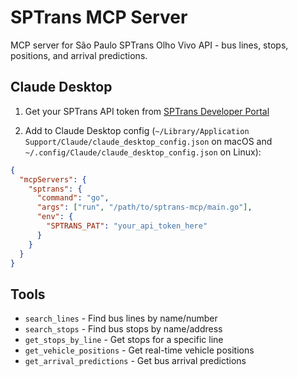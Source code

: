 # SPTrans MCP Server

MCP server for São Paulo SPTrans Olho Vivo API - bus lines, stops, positions, and arrival predictions.

## Claude Desktop

1. Get your SPTrans API token from [SPTrans Developer Portal](https://www.sptrans.com.br/desenvolvedores/)

2. Add to Claude Desktop config (`~/Library/Application Support/Claude/claude_desktop_config.json` on macOS and `~/.config/Claude/claude_desktop_config.json` on Linux):

```json
{
  "mcpServers": {
    "sptrans": {
      "command": "go",
      "args": ["run", "/path/to/sptrans-mcp/main.go"],
      "env": {
        "SPTRANS_PAT": "your_api_token_here"
      }
    }
  }
}
```

## Tools

- `search_lines` - Find bus lines by name/number
- `search_stops` - Find bus stops by name/address
- `get_stops_by_line` - Get stops for a specific line
- `get_vehicle_positions` - Get real-time vehicle positions
- `get_arrival_predictions` - Get bus arrival predictions
